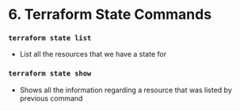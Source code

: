 # 6. Terraform State Commands

### `terraform state list`

* List all the resources that we have a state for

### `terraform state show`

* Shows all the information regarding a resource that was listed by previous command
